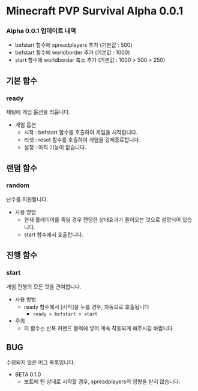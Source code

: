 # Minecraft PVP Survival Alpha 0.0.1



### Alpha 0.0.1 업데이트 내역
- befstart 함수에 spreadplayers 추가 (기본값 : 500)
- befstart 함수에 worldborder 추가 (기본값 : 1000)
- start 함수에 worldborder 축소 추가 (기본값 : 1000 > 500 > 250)

## 기본 함수

### ready
채팅에 게임 옵션을 띄웁니다.
* 게임 옵션
  - 시작 : befstart 함수를 호출하여 게임을 시작합니다.
  - 리셋 : reset 함수를 호출하여 게임을 강제종료합니다.
  - 설정 : 아직 기능이 없습니다.

## 랜덤 함수

### random
난수를 지원합니다.
* 사용 방법
  - 현재 플레이어를 죽일 경우 랜덤한 상태효과가 들어오는 것으로 설정되어 있습니다.
  - start 함수에서 호출합니다.

## 진행 함수

### start
게임 진행의 모든 것을 관여합니다.
* 사용 방법
  - ready 함수에서 [시작]을 누를 경우, 자동으로 호출됩니다
    - `ready > befstart > start`
* 주의
    - 이 함수는 반복 커맨드 블럭에 넣어 계속 작동되게 해주시길 바랍니다

## BUG
수정되지 않은 버그 목록입니다.
* BETA 0.1.0
  - 보트에 탄 상태로 시작할 경우, spreadplayers의 영향을 받지 않습니다.
